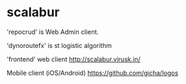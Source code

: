 # scalabur

'repocrud' is Web Admin client.

'dynoroutefx' is st logistic algorithm

'frontend' web client
http://scalabur.virusk.in/


Mobile client (iOS/Android)
https://github.com/gicha/logos



